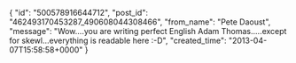  {
   "id": "500578916644712",
   "post_id": "462493170453287_490608044308466",
   "from_name": "Pete Daoust",
   "message": "Wow....you are writing perfect English Adam Thomas.....except for skewl...everything is readable here :-D",
   "created_time": "2013-04-07T15:58:58+0000"
 }
